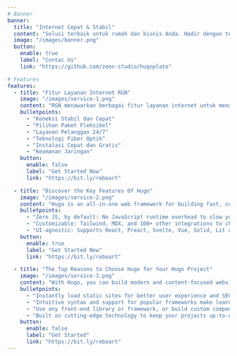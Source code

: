 ```yaml
---
# Banner
banner:
  title: "Internet Cepat & Stabil"
  content: "Solusi terbaik untuk rumah dan bisnis Anda. Hadir dengan teknologi terbaru dan dukungan profesional 24/7."
  image: "/images/banner.png"
  button:
    enable: true
    label: "Contac Us"
    link: "https://github.com/zeon-studio/hugoplate"

# Features
features:
  - title: "Fitur Layanan Internet RGN"
    image: "/images/service-1.png"
    content: "RGN menawarkan berbagai fitur layanan internet untuk mendukung kebutuhan pengguna, baik individu maupun bisnis. Fitur-fitur tersebut antara lain:"
    bulletpoints:
      - "Koneksi Stabil dan Cepat"
      - "Pilihan Paket Fleksibel"
      - "Layanan Pelanggan 24/7"
      - "Teknologi Fiber Optik"
      - "Instalasi Cepat dan Gratis"
      - "Keamanan Jaringan"
    button:
      enable: false
      label: "Get Started Now"
      link: "https://bit.ly/reboart"

  - title: "Discover the Key Features Of Hugo"
    image: "/images/service-2.png"
    content: "Hugo is an all-in-one web framework for building fast, content-focused websites. It offers a range of exciting features for developers and website creators. Some of the key features are:"
    bulletpoints:
      - "Zero JS, by default: No JavaScript runtime overhead to slow you down."
      - "Customizable: Tailwind, MDX, and 100+ other integrations to choose from."
      - "UI-agnostic: Supports React, Preact, Svelte, Vue, Solid, Lit and more."
    button:
      enable: true
      label: "Get Started Now"
      link: "https://bit.ly/reboart"

  - title: "The Top Reasons to Choose Hugo for Your Hugo Project"
    image: "/images/service-3.png"
    content: "With Hugo, you can build modern and content-focused websites without sacrificing performance or ease of use."
    bulletpoints:
      - "Instantly load static sites for better user experience and SEO."
      - "Intuitive syntax and support for popular frameworks make learning and using Hugo a breeze."
      - "Use any front-end library or framework, or build custom components, for any project size."
      - "Built on cutting-edge technology to keep your projects up-to-date with the latest web standards."
    button:
      enable: false
      label: "Get Started"
      link: "https://bit.ly/reboart"
---
```

